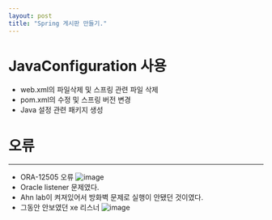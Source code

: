```yaml
---
layout: post
title: "Spring 게시판 만들기."
---
```

# JavaConfiguration 사용
- web.xml의 파일삭제 및 스프링 관련 파일 삭제
- pom.xml의 수정 및 스프링 버전 변경
- Java 설정 관련 패키지 생성

# 오류
----
- ORA-12505 오류
![image](https://user-images.githubusercontent.com/77110648/202908051-277b0d64-4d3b-44e8-8fb5-522eb7fbcc50.png)
- Oracle listener 문제였다.
- Ahn lab이 켜져있어서 방화벽 문제로 실행이 안됐던 것이였다.
- 그동안 안보였던 xe 리스너
![image](https://user-images.githubusercontent.com/77110648/202911219-7675bc4d-a50f-4ab8-8d47-150a44357d67.png)

